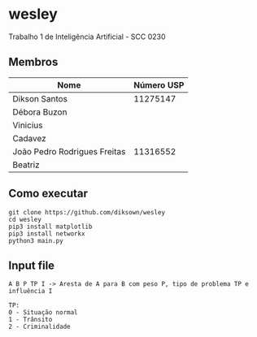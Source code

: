 # wesley

Trabalho 1 de Inteligência Artificial - SCC 0230

## Membros

| Nome | Número USP |
| ------ | ------ |
|Dikson Santos | 11275147 |
|Débora Buzon | |
|Vinicius | |
|Cadavez | |
|João Pedro Rodrigues Freitas | 11316552 |
|Beatriz | | 

## Como executar

```
git clone https://github.com/diksown/wesley
cd wesley
pip3 install matplotlib
pip3 install networkx
python3 main.py
```

## Input file

```
A B P TP I -> Aresta de A para B com peso P, tipo de problema TP e influência I
```
```
TP:
0 - Situação normal
1 - Trânsito
2 - Criminalidade
```